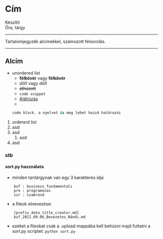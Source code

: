 # Cím<br>

Készítő<br>
Óra, tárgy

---

Tartalomjegyzék alcímekkel, számozott felsorolás.

---

## Alcím

- unordered list
  - **félkövér** vagy **félkövér**
  - _dölt_ vagy _dölt_
  - ~~áthúzott~~
  - `code snippet`
  - <ins>Aláhúzás</ins>
  -
  ```cs
  code block, a nyelvet is meg lehet hozzá határozni
  ```

1.  ordererd list
2.  asd
3.  asd
    1. asd
4.  asd

### stb

#### sort.py használata

- minden tantárgynak van egy 3 karakteres idja

```
    buf : business_fundamentals
    pro : programozas
    szr : szamrend
```

- a fileok elnevezése:

```
    [prefix_date_title_creator.md]
    buf_2021.09.06_Bevezetes_Nándi.md
```

- ezeket a fileokat csak a .upload mappába kell behúzni majd futtatni a sort.py scriptet: `python sort.py`
